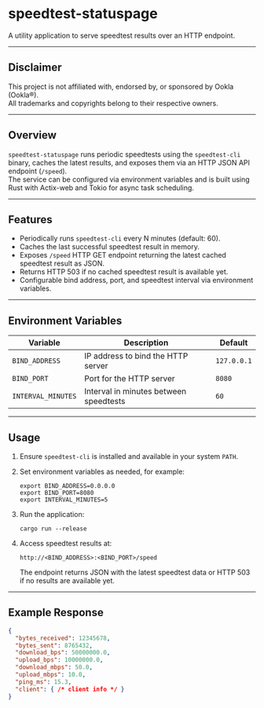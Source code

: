 # speedtest-statuspage

A utility application to serve speedtest results over an HTTP endpoint.

---

## Disclaimer

This project is not affiliated with, endorsed by, or sponsored by Ookla (Ookla®).  
All trademarks and copyrights belong to their respective owners.

---

## Overview

`speedtest-statuspage` runs periodic speedtests using the `speedtest-cli` binary, caches the latest results, and exposes them via an HTTP JSON API endpoint (`/speed`).  
The service can be configured via environment variables and is built using Rust with Actix-web and Tokio for async task scheduling.

---

## Features

- Periodically runs `speedtest-cli` every N minutes (default: 60).
- Caches the last successful speedtest result in memory.
- Exposes `/speed` HTTP GET endpoint returning the latest cached speedtest result as JSON.
- Returns HTTP 503 if no cached speedtest result is available yet.
- Configurable bind address, port, and speedtest interval via environment variables.

---

## Environment Variables

| Variable         | Description                              | Default   |  
|------------------|------------------------------------------|-----------|  
| `BIND_ADDRESS`   | IP address to bind the HTTP server       | `127.0.0.1` |  
| `BIND_PORT`      | Port for the HTTP server                  | `8080`    |  
| `INTERVAL_MINUTES` | Interval in minutes between speedtests | `60`      |

---

## Usage

1. Ensure `speedtest-cli` is installed and available in your system `PATH`.

2. Set environment variables as needed, for example:

    ```shell
    export BIND_ADDRESS=0.0.0.0
    export BIND_PORT=8080
    export INTERVAL_MINUTES=5
    ```

3. Run the application:

    ```shell
    cargo run --release
    ```

4. Access speedtest results at:

    ```
    http://<BIND_ADDRESS>:<BIND_PORT>/speed
    ```

   The endpoint returns JSON with the latest speedtest data or HTTP 503 if no results are available yet.

---

## Example Response

```json
{
  "bytes_received": 12345678,
  "bytes_sent": 8765432,
  "download_bps": 50000000.0,
  "upload_bps": 10000000.0,
  "download_mbps": 50.0,
  "upload_mbps": 10.0,
  "ping_ms": 15.3,
  "client": { /* client info */ }
}
